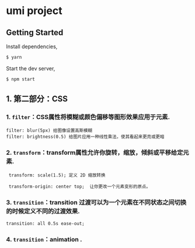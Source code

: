 # umi project

## Getting Started

Install dependencies,

```bash
$ yarn
```

Start the dev server,

```bash
$ npm start

```
## 1. 第二部分：CSS
### 1. `filter`：CSS属性将模糊或颜色偏移等图形效果应用于元素.
```
filter: blur(5px) 给图像设置高斯模糊
filter: brightness(0.5) 给图片应用一种线性乘法，使其看起来更亮或更暗

```
### 2. `transform`：transform属性允许你旋转，缩放，倾斜或平移给定元素.
```
 transform: scale(1.5); 定义 2D 缩放转换

 transform-origin: center top;  让你更改一个元素变形的原点。
```
### 3. `transition`：transition 过渡可以为一个元素在不同状态之间切换的时候定义不同的过渡效果.
```
transition: all 0.5s ease-out;

```
### 4. `transition`：animation .
```


```
